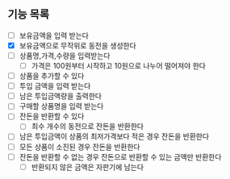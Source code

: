 ## 기능 목록

- [ ] 보유금액을 입력 받는다
- [x] 보유금액으로 무작위로 동전을 생성한다
- [ ] 상품명,가격,수량을 입력받는다
  - [ ] 가격은 100원부터 시작하고 10원으로 나누어 떨어져야 한다
- [ ] 상품을 추가할 수 있다
- [ ] 투입 금액을 입력 받는다
- [ ] 남은 투입금액량을 출력한다
- [ ] 구매할 상품명을 입력 받는다
- [ ] 잔돈을 반환할 수 있다
  - [ ] 최수 개수의 동전으로 잔돈을 반환한다
- [ ] 남은 투입금액이 상품의 최저가격보다 적은 경우 잔돈을 반환한다
- [ ] 모든 상품이 소진된 경우 잔돈을 반환한다
- [ ] 잔돈을 반환할 수 없는 경우 잔돈으로 반환할 수 있는 금액만 반환한다
  - [ ] 반환되지 않은 금액은 자판기에 남는다

